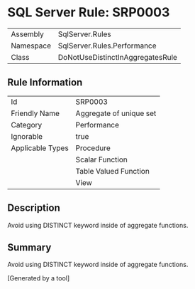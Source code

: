 # SQL Server Rule: SRP0003
  
|    |    |
|----|----|
| Assembly | SqlServer.Rules |
| Namespace | SqlServer.Rules.Performance |
| Class | DoNotUseDistinctInAggregatesRule |
  
## Rule Information
  
|    |    |
|----|----|
| Id | SRP0003 |
| Friendly Name | Aggregate of unique set |
| Category | Performance |
| Ignorable | true |
| Applicable Types | Procedure  |
|   | Scalar Function |
|   | Table Valued Function |
|   | View |
  
## Description
  
Avoid using DISTINCT keyword inside of aggregate functions.
  
## Summary
  
Avoid using DISTINCT keyword inside of aggregate functions.
  
[Generated by a tool]
